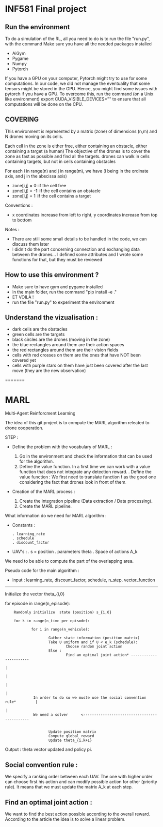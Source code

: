 # INF581 Final project #

## Run the environment
To do a simulation of the RL, all you need to do is to run the file "run.py", with the command
Make sure you have all the needed packages installed
- AiGym
- Pygame
- Numpy
- Pytorch

If you have a GPU on your computer, Pytorch might try to use for some computations.
In our code, we did not manage the eventuality that some tensors might be stored in the GPU. Hence, you might find some issues with pytorch if you have a GPU.
To overcome this, run the command (on a Unix like environment)
   export CUDA_VISIBLE_DEVICES=""
to ensure that all computations will be done on the CPU.


## COVERING

This environment is represented by a matrix (zone) of dimensions (n,m) and N drones moving on its cells.

Each cell in the zone is either free, either containing an obstacle, either containing a target (a human)
The objective of the drones is to cover the zone as fast as possible and find all the targets.
drones can walk in cells containing targets, but not in cells containing obstacles

For each i in range(n) and j in range(m), we have (i being in the ordinate axis, and j in the abscissa axis)
- zone[i,j] = 0 iif the cell free
- zone[i,j] = -1 iif the cell contains an obstacle
- zone[i,j] = 1 iif the cell contains a target

Conventions :
- x coordinates increase from left to right, y coordinates increase from top to bottom

Notes :
- There are still some small details to be handled in the code, we can discuss them later
- I didn't do the part concerning connection and exchanging data between the drones... I defined some attributes and I wrote some functions for that, but they must be reviewed 


## How to use this environment ?
- Make sure to have gym and pygame installed
- In the main folder, run the command "pip install -e ."
- ET VOILÀ !
- run the file "run.py" to experiment the environment

## Understand the vizualisation :
- dark cells are the obstacles
- green cells are the targets
- black circles are the drones (moving in the zone)
- the blue rectangles around them are their action spaces
- the red rectangles around them are their vision fields
- cells with red crosses on them are the ones that have NOT been covered yet
- cells with purple stars on them have just been covered after the last move (they are the new observation)

=======
# MARL
Multi-Agent Reinforcment Learning 


The idea of this git project is to compute the MARL algorithm releated to drone cooperation. 

STEP :

- Define the problem with the vocabulary of MARL :
    1) Go in the environment and check the information that can be used for the algorithm. 
    2) Define the value function. In a first time we can work with a value function that does not integrate any detection reward.
        . Define the value function : We first need to translate function f as the good one considering the fact that drones look in front of them. 

- Creation of the MARL process : 
    1) Create the integration pipeline (Data extraction / Data processing). 
    2) Create the MARL pipeline.

    

What information do we need for MARL algorithm : 
    
-   Constants :

        . learning_rate
        . schedule 
        . discount_factor

-   UAV's : 
        . s = position 
        . parameters theta
        . Space of actions A_k

We need to be able to compute the part of the overlapping area. 



Pseudo code for the main algorithm : 

- Input : learning_rate, discount_factor, schedule, n_step, vector_function
---------------------------------------------------------------------------

Initialize the vector theta_{i,0} 

for episode in range(n_episode):

        Randomly initialize  state (position) s_{i,0}

        for k in range(n_time per episode):

                for i in range(n_vehicule):

                        Gather state information (position matrix)
                        Take U uniform and if U < e_k (schedule):
                                Choose random joint action
                        Else :                                                                                                                  
                                Find an optimal joint action* -----------------------   
                                                                                    |
                                                                                    |
                                                                                    |      
                                                                                    |
                 In order to do so we muste use the social convention rule*         |
                                                                                    |
                 We need a solver      <---------------------------------------------


                        Update position matrix
                        Compute global reward
                        Update theta_{i,k+1}

Output : theta vector updated and policy pi. 



Social convention rule : 
-----------------------
We specify a ranking order between each UAV. The one with higher order can choose first his action and can modify possible action for other (priority rule). It means that we must update the matrix A_k at each step. 



Find an optimal joint action : 
------------------------------
We want to find the best action possible according to the overall reward. According to the article the idea is to solve a linear problem.
